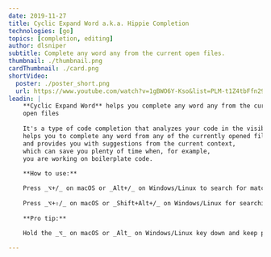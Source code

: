 ```yaml
---
date: 2019-11-27
title: Cyclic Expand Word a.k.a. Hippie Completion
technologies: [go]
topics: [completion, editing]
author: dlsniper
subtitle: Complete any word any from the current open files.
thumbnail: ./thumbnail.png
cardThumbnail: ./card.png
shortVideo:
  poster: ./poster_short.png
  url: https://www.youtube.com/watch?v=1gBWO6Y-Kso&list=PLM-t1Z4tbFfn291KlSOQE_ulCAyzXO3uA
leadin: |
    **Cyclic Expand Word** helps you complete any word any from the current
    open files
    
    It's a type of code completion that analyzes your code in the visible scope,
    helps you to complete any word from any of the currently opened files,
    and provides you with suggestions from the current context,
    which can save you plenty of time when, for example,
    you are working on boilerplate code.
    
    **How to use:**

    Press _⌥+/_ on macOS or _Alt+/_ on Windows/Linux to search for matching words before the caret or choose _Code | Completion | Cyclic Expand Word_.
    
    Press _⌥+⇧/_ on macOS or _Shift+Alt+/_ on Windows/Linux for searching words after the caret or choose _Code | Completion | Cyclic Expand Word (Backward)_.
    
    **Pro tip:**
    
    Hold the _⌥_ on macOS or _Alt_ on Windows/Linux key down and keep pressing / until you get to the word you need.

---
```


